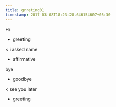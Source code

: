 ```yaml
---
title: grreting01
timestamp: 2017-03-08T18:23:28.646154607+05:30
---
```


Hi
* greeting

< i asked name
* affirmative

bye
* goodbye

< see you later
* greeting
